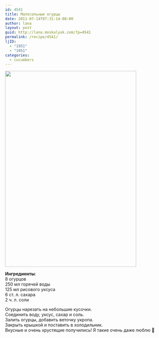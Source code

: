 ```yaml
---
id: 4541
title: Малосольные огурцы
date: 2011-07-14T07:31:14-08:00
author: lana
layout: post
guid: http://lana.moskalyuk.com/?p=4541
permalink: /recipe/4541/
ljID:
  - "1951"
  - "1951"
categories:
  - cucumbers
---
```

<img loading="lazy" class="alignnone" title="marinated cucumbers" src="http://farm7.static.flickr.com/6008/5935250489_b35179dfde_z.jpg" alt="" width="427" height="640" />

**Ингредиенты**:  
8 огурцов  
250 мл горячей воды  
125 мл рисового уксуса  
6 ст. л. сахара  
2 ч. л. соли

Огурцы нарезать на небольшие кусочки.  
Соединить воду, уксус, сахар и соль.  
Залить огурцы, добавить веточку укропа.  
Закрыть крышкой и поставить в холодильник.  
Вкусные и очень хрустящие получились! Я такие очень даже люблю 🙂